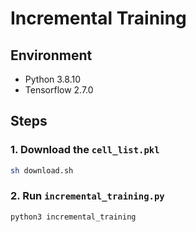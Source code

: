 # Incremental Training
## Environment
- Python 3.8.10
- Tensorflow 2.7.0
## Steps
### 1. Download the `cell_list.pkl`
```bash
sh download.sh
```
### 2. Run `incremental_training.py`
```bash
python3 incremental_training
```